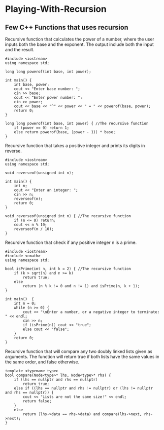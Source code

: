 # Playing-With-Recursion
## Few C++ Functions that uses recursion

Recursive function that calculates the power of a number, where the user inputs 
both the base and the exponent. The output include both the input and the result.
```
#include <iostream>
using namespace std;

long long powerof(int base, int power);

int main() {
    int base, power;
    cout << "Enter base number: ";
    cin >> base;
    cout << "Enter power number: ";
    cin >> power;
    cout << base << "^" << power << " = " << powerof(base, power);
    return 0;
}

long long powerof(int base, int power) { //The recursive function
    if (power == 0) return 1;
    else return powerof(base, (power - 1)) * base;
}
```

Recursive function that takes a positive integer and prints its digits in reverse.
```
#include <iostream>
using namespace std;

void reverseof(unsigned int n);

int main() {
    int n;
    cout << "Enter an integer: ";
    cin >> n;
    reverseof(n);
    return 0;
}

void reverseof(unsigned int n) { //The recursive function
    if (n <= 0) return;
    cout << n % 10;
    reverseof(n / 10);
}
```

Recursive function that check if any positive integer n is a prime.
```
#include <iostream>
#include <cmath>
using namespace std;

bool isPrime(int n, int k = 2) { //The recursive function
    if (k > sqrt(n) and n >= k) 
        return true;
    else 
        return (n % k != 0 and n != 1) and isPrime(n, k + 1);
}

int main()  {
    int n = 0;
    while (n >= 0) {
        cout << "\nEnter a number, or a negative integer to terminate: " << endl;
        cin >> n;
        if (isPrime(n)) cout << "true";
        else cout << "false";
    }
    return 0;
}
```

Recursive function that will compare any two doubly linked lists given as arguments. The 
function will return true if both lists have the same values in the same order, and false otherwise.
```
template <typename type>
bool compare(Node<type>* lhs, Node<type>* rhs) {
    if (lhs == nullptr and rhs == nullptr)
        return true;
    else if ((lhs == nullptr and rhs != nullptr) or (lhs != nullptr and rhs == nullptr)) {
        cout << "Lists are not the same size!" << endl;
        return false;
    }
    else
        return (lhs->data == rhs->data) and compare(lhs->next, rhs->next);
}
```
